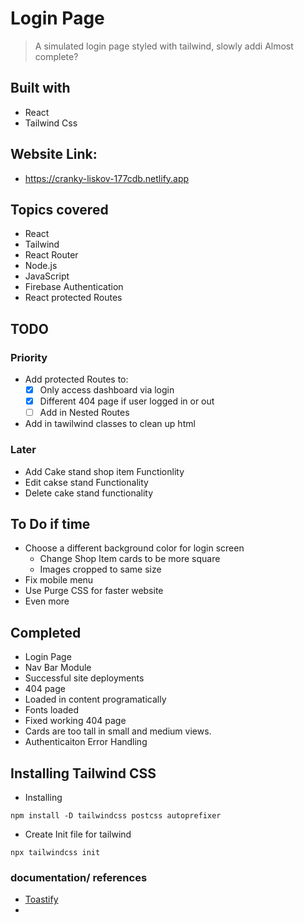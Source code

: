 # Login Page 
> A simulated login page styled with tailwind, slowly addi
> Almost complete? 
## Built with 
 - React
 - Tailwind Css

## Website Link:
 - https://cranky-liskov-177cdb.netlify.app

## Topics covered
- React
- Tailwind
- React Router
- Node.js
- JavaScript
- Firebase Authentication
- React protected Routes
## TODO
### Priority
 - Add protected Routes to: 
   - [x] Only access dashboard via login
   - [x] Different 404 page if user logged in or out
   - [ ] Add in Nested Routes
 - Add in tawilwind classes to clean up html
### Later
- Add Cake stand shop item Functionlity
- Edit cakse stand Functionality
- Delete cake stand functionality

## To Do if time
- Choose a different background color for login screen
  - Change Shop Item cards to be more square
   - Images cropped to same size
- Fix mobile menu
- Use Purge CSS for faster website 
- Even more 

## Completed
- Login Page
- Nav Bar Module
- Successful site deployments
- 404 page
- Loaded in content programatically
- Fonts loaded
- Fixed working 404 page
- Cards are too tall in small and medium views. 
- Authenticaiton Error Handling
## Installing Tailwind CSS

- Installing 
```npm
npm install -D tailwindcss postcss autoprefixer
```
- Create Init file for tailwind
```npm
npx tailwindcss init
```
### documentation/ references
- [Toastify](https://fkhadra.github.io/react-toastify/positioning-toast)
- 
